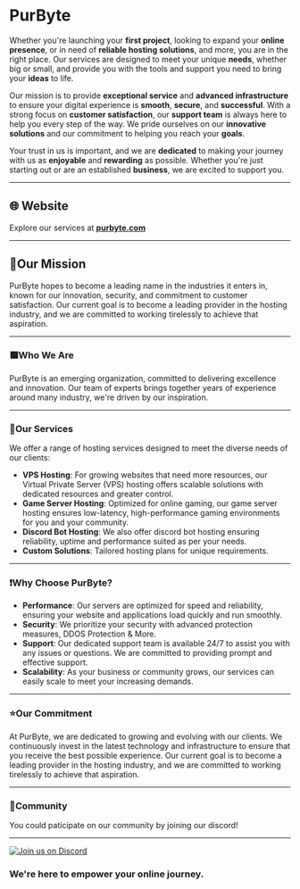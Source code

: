 # PurByte

Whether you're launching your __first project__, looking to expand your __online presence__, or in need of __reliable hosting solutions__, and more, you are in the right place. Our services are designed to meet your unique __needs__, whether big or small, and provide you with the tools and support you need to bring your __ideas__ to life.

Our mission is to provide __exceptional service__ and __advanced infrastructure__ to ensure your digital experience is __smooth__, __secure__, and __successful__. With a strong focus on __customer satisfaction__, our __support team__ is always here to help you every step of the way. We pride ourselves on our __innovative solutions__ and our commitment to helping you reach your __goals__.

Your trust in us is important, and we are __dedicated__ to making your journey with us as __enjoyable__ and __rewarding__ as possible. Whether you're just starting out or are an established __business__, we are excited to support you.

---

## 🌐 Website  
Explore our services at **[purbyte.com](https://purbyte.com)**

---

## 🚩**Our Mission**  
PurByte hopes to become a leading name in the industries it enters in, known for our innovation, security, and commitment to customer satisfaction. Our current goal is to become a leading provider in the hosting industry, and we are committed to working tirelessly to achieve that aspiration.

---

### 🟪**Who We Are**  
PurByte is an emerging organization, committed to delivering excellence and innovation. Our team of experts brings together years of experience around many industry, we're driven by our inspiration.

---

### 💠**Our Services**  
We offer a range of hosting services designed to meet the diverse needs of our clients:

- **VPS Hosting**: For growing websites that need more resources, our Virtual Private Server (VPS) hosting offers scalable solutions with dedicated resources and greater control.
- **Game Server Hosting**: Optimized for online gaming, our game server hosting ensures low-latency, high-performance gaming environments for you and your community.
- **Discord Bot Hosting**: We also offer discord bot hosting ensuring reliability, uptime and performance suited as per your needs.
- **Custom Solutions**: Tailored hosting plans for unique requirements.

---

### ❗**Why Choose PurByte?**
- **Performance**: Our servers are optimized for speed and reliability, ensuring your website and applications load quickly and run smoothly.
- **Security**: We prioritize your security with advanced protection measures, DDOS Protection & More.
- **Support**: Our dedicated support team is available 24/7 to assist you with any issues or questions. We are committed to providing prompt and effective support.
- **Scalability**: As your business or community grows, our services can easily scale to meet your increasing demands. 

---

### ⭐**Our Commitment**  
At PurByte, we are dedicated to growing and evolving with our clients. We continuously invest in the latest technology and infrastructure to ensure that you receive the best possible experience. Our current goal is to become a leading provider in the hosting industry, and we are committed to working tirelessly to achieve that aspiration.

------

### 💬**Community**
You could paticipate on our community by joining our discord!

---

[![Join us on Discord](https://img.shields.io/discord/1076152760719900732?style=for-the-badge&logo=Discord&label=Join%20us%20on%20Discord&color=A020F0
)](https://discord.gg/PvyRJzN5Pr)

### We're here to empower your online journey.
